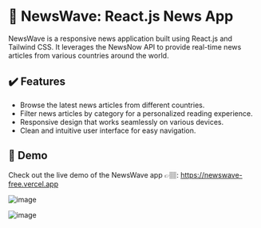 # 📰 NewsWave: React.js News App

NewsWave is a responsive news application built using React.js and Tailwind CSS. It leverages the NewsNow API to provide real-time news articles from various countries around the world.

## ✔️ Features

- Browse the latest news articles from different countries.
- Filter news articles by category for a personalized reading experience.
- Responsive design that works seamlessly on various devices.
- Clean and intuitive user interface for easy navigation.

## 🚀 Demo

Check out the live demo of the NewsWave app 👉🏽: https://newswave-free.vercel.app

![image](https://github.com/Ritishshelke007/React-news-app/assets/89585029/d63dee11-d0e5-4dce-91da-67c18958cf91)


![image](https://github.com/Ritishshelke007/React-news-app/assets/89585029/71d6100b-37ef-4207-98e7-9273aec71aec)


